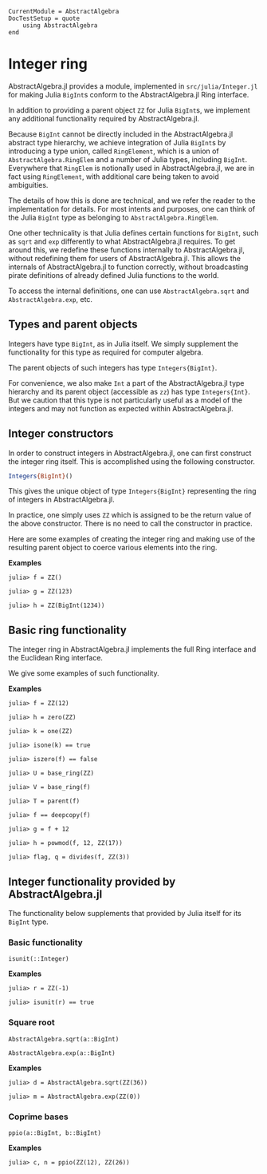 ```@meta
CurrentModule = AbstractAlgebra
DocTestSetup = quote
    using AbstractAlgebra
end
```

# Integer ring

AbstractAlgebra.jl provides a module, implemented in `src/julia/Integer.jl` for
making Julia `BigInt`s conform to the AbstractAlgebra.jl Ring interface.

In addition to providing a parent object `ZZ` for Julia `BigInt`s, we implement
any additional functionality required by AbstractAlgebra.jl.

Because `BigInt` cannot be directly included in the AbstractAlgebra.jl abstract type
hierarchy, we achieve integration of Julia `BigInt`s by introducing a type union, called
`RingElement`, which is a union of `AbstractAlgebra.RingElem` and a number of Julia
types, including `BigInt`. Everywhere that `RingElem` is notionally used in
AbstractAlgebra.jl, we are in fact using `RingElement`, with additional care being taken
to avoid ambiguities.

The details of how this is done are technical, and we refer the reader to the
implementation for details. For most intents and purposes, one can think of the Julia
`BigInt` type as belonging to `AbstractAlgebra.RingElem`.

One other technicality is that Julia defines certain functions for `BigInt`, such as
`sqrt` and `exp` differently to what AbstractAlgebra.jl requires. To get around this,
we redefine these functions internally to AbstractAlgebra.jl, without redefining them
for users of AbstractAlgebra.jl. This allows the internals of AbstractAlgebra.jl to
function correctly, without broadcasting pirate definitions of already defined Julia
functions to the world.

To access the internal definitions, one can use `AbstractAlgebra.sqrt` and
`AbstractAlgebra.exp`, etc.

## Types and parent objects

Integers have type `BigInt`, as in Julia itself. We simply supplement the functionality
for this type as required for computer algebra.

The parent objects of such integers has type `Integers{BigInt}`.

For convenience, we also make `Int` a part of the AbstractAlgebra.jl type hierarchy
and its parent object (accessible as `zz`) has type `Integers{Int}`. But we caution
that this type is not particularly useful as a model of the integers and may not
function as expected within AbstractAlgebra.jl.

## Integer constructors

In order to construct integers in AbstractAlgebra.jl, one can first construct the
integer ring itself. This is accomplished using the following constructor.

```julia
Integers{BigInt}()
```

This gives the unique object of type `Integers{BigInt}` representing the ring of
integers in AbstractAlgebra.jl.

In practice, one simply uses `ZZ` which is assigned to be the return value of the
above constructor. There is no need to call the constructor in practice.

Here are some examples of creating the integer ring and making use of the
resulting parent object to coerce various elements into the ring.

**Examples**

```jldoctest
julia> f = ZZ()

julia> g = ZZ(123)

julia> h = ZZ(BigInt(1234))

```

## Basic ring functionality

The integer ring in AbstractAlgebra.jl implements the full Ring interface and the 
Euclidean Ring interface.

We give some examples of such functionality.

**Examples**

```jldoctest
julia> f = ZZ(12)

julia> h = zero(ZZ)

julia> k = one(ZZ)

julia> isone(k) == true

julia> iszero(f) == false

julia> U = base_ring(ZZ)

julia> V = base_ring(f)

julia> T = parent(f)

julia> f == deepcopy(f)

julia> g = f + 12

julia> h = powmod(f, 12, ZZ(17))

julia> flag, q = divides(f, ZZ(3))

```

## Integer functionality provided by AbstractAlgebra.jl

The functionality below supplements that provided by Julia itself for its `BigInt` type.

### Basic functionality

```@docs
isunit(::Integer)
```

**Examples**

```jldoctest
julia> r = ZZ(-1)

julia> isunit(r) == true

```

### Square root

```@docs
AbstractAlgebra.sqrt(a::BigInt)
```

```@docs
AbstractAlgebra.exp(a::BigInt)
```

**Examples**

```jldoctest
julia> d = AbstractAlgebra.sqrt(ZZ(36))

julia> m = AbstractAlgebra.exp(ZZ(0))

```
### Coprime bases

```@docs
ppio(a::BigInt, b::BigInt)
```

**Examples**

```jldoctest
julia> c, n = ppio(ZZ(12), ZZ(26))

```



